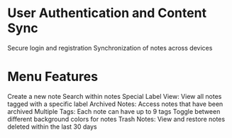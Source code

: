 # User Authentication and Content Sync

  Secure login and registration
  Synchronization of notes across devices

# Menu Features

  Create a new note
  Search within notes
  Special Label View: View all notes tagged with a specific label
  Archived Notes: Access notes that have been archived
  Multiple Tags: Each note can have up to 9 tags
  Toggle between different background colors for notes
  Trash Notes: View and restore notes deleted within the last 30 days

